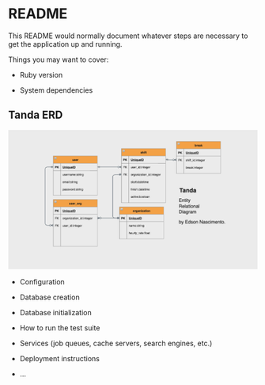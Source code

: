 # README

This README would normally document whatever steps are necessary to get the
application up and running.

Things you may want to cover:

* Ruby version

* System dependencies
## Tanda ERD  

![ERD](./img/ERD.png)

* Configuration

* Database creation

* Database initialization

* How to run the test suite

* Services (job queues, cache servers, search engines, etc.)

* Deployment instructions

* ...
